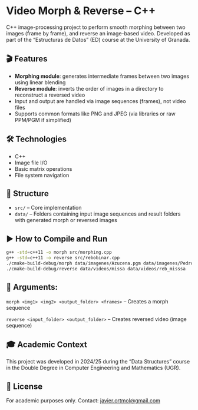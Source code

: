# Video Morph & Reverse – C++

C++ image-processing project to perform smooth morphing between two images (frame by frame), and reverse an image-based video. Developed as part of the “Estructuras de Datos” (ED) course at the University of Granada.

## 🎬 Features

- **Morphing module**: generates intermediate frames between two images using linear blending
- **Reverse module**: inverts the order of images in a directory to reconstruct a reversed video
- Input and output are handled via image sequences (frames), not video files
- Supports common formats like PNG and JPEG (via libraries or raw PPM/PGM if simplified)

## 🛠️ Technologies

- C++
- Image file I/O
- Basic matrix operations
- File system navigation

## 📂 Structure

- `src/` – Core implementation
- `data/` – Folders containing input image sequences and result folders with generated morph or reversed images

## ▶️ How to Compile and Run

```bash
g++ -std=c++11 -o morph src/morphing.cpp
g++ -std=c++11 -o reverse src/rebobinar.cpp
./cmake-build-debug/morph data/imagenes/Azucena.pgm data/imagenes/Pedro.pgm data/videos/morph_az_pe 30
./cmake-build-debug/reverse data/videos/missa data/videos/reb_misssa
```

## 📌 Arguments:

`morph <img1> <img2> <output_folder> <frames>` – Creates a morph sequence

`reverse <input_folder> <output_folder>` – Creates reversed video (image sequence)

## 🎓 Academic Context
This project was developed in 2024/25 during the “Data Structures” course in the Double Degree in Computer Engineering and Mathematics (UGR).

## 📜 License
For academic purposes only.
Contact: javier.ortmol@gmail.com
